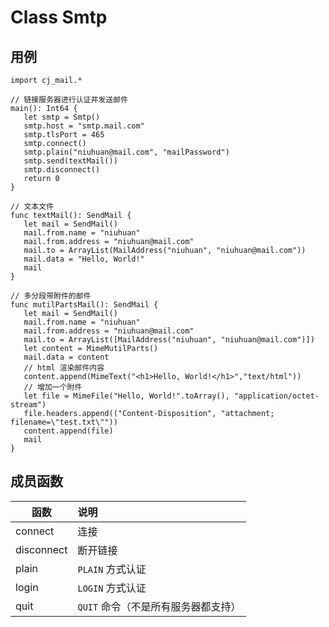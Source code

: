 Class Smtp
==========

## 用例

```cangjie
import cj_mail.*

// 链接服务器进行认证并发送邮件
main(): Int64 {
   let smtp = Smtp()
   smtp.host = "smtp.mail.com"
   smtp.tlsPort = 465
   smtp.connect()
   smtp.plain("niuhuan@mail.com", "mailPassword") 
   smtp.send(textMail())
   smtp.disconnect()
   return 0
}

// 文本文件
func textMail(): SendMail {
   let mail = SendMail()
   mail.from.name = "niuhuan"
   mail.from.address = "niuhuan@mail.com"
   mail.to = ArrayList(MailAddress("niuhuan", "niuhuan@mail.com"))
   mail.data = "Hello, World!"
   mail
}

// 多分段带附件的邮件
func mutilPartsMail(): SendMail {
   let mail = SendMail()
   mail.from.name = "niuhuan"
   mail.from.address = "niuhuan@mail.com"
   mail.to = ArrayList([MailAddress("niuhuan", "niuhuan@mail.com")])
   let content = MimeMutilParts()
   mail.data = content
   // html 渲染邮件内容
   content.append(MimeText("<h1>Hello, World!</h1>","text/html")) 
   // 增加一个附件
   let file = MimeFile("Hello, World!".toArray(), "application/octet-stream")
   file.headers.append(("Content-Disposition", "attachment; filename=\"test.txt\""))
   content.append(file)
   mail
}
```

## 成员函数

| 函数 | 说明 |
| -- | :-- |
| connect | 连接
| disconnect | 断开链接
| plain | `PLAIN` 方式认证
| login | `LOGIN` 方式认证
| quit | `QUIT` 命令（不是所有服务器都支持）
